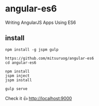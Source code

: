 # angular-es6
Writing AngularJS Apps Using ES6

## install

```
npm install -g jspm gulp

https://github.com/mitsuruog/angular-es6
cd angular-es6

npm install
jspm inject
jspm install

gulp serve
```

Check it :+1: <http://localhost:9000>


